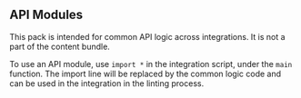 ## API Modules

This pack is intended for common API logic across integrations. It is not a part of the content bundle.

To use an API module, use `import *` in the integration script, under the `main` function.
The import line will be replaced by the common logic code and can be used in the integration in the linting process.
